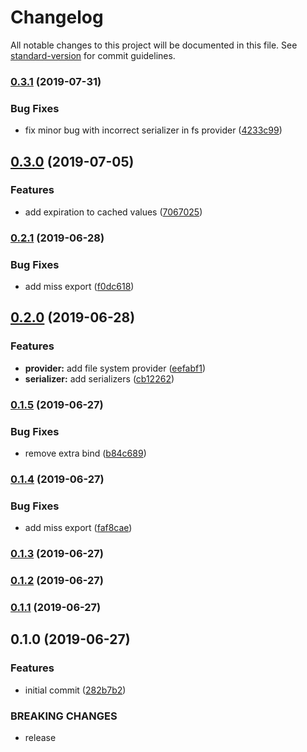 # Changelog

All notable changes to this project will be documented in this file. See [standard-version](https://github.com/conventional-changelog/standard-version) for commit guidelines.

### [0.3.1](https://github.com/solid-soda/cache/compare/v0.3.0...v0.3.1) (2019-07-31)


### Bug Fixes

* fix minor bug with incorrect serializer in fs provider ([4233c99](https://github.com/solid-soda/cache/commit/4233c99))



## [0.3.0](https://github.com/solid-soda/cache/compare/v0.2.1...v0.3.0) (2019-07-05)


### Features

* add expiration to cached values ([7067025](https://github.com/solid-soda/cache/commit/7067025))



### [0.2.1](https://github.com/solid-soda/cache/compare/v0.2.0...v0.2.1) (2019-06-28)


### Bug Fixes

* add miss export ([f0dc618](https://github.com/solid-soda/cache/commit/f0dc618))



## [0.2.0](https://github.com/solid-soda/cache/compare/v0.1.5...v0.2.0) (2019-06-28)


### Features

* **provider:** add file system provider ([eefabf1](https://github.com/solid-soda/cache/commit/eefabf1))
* **serializer:** add serializers ([cb12262](https://github.com/solid-soda/cache/commit/cb12262))



### [0.1.5](https://github.com/solid-soda/cache/compare/v0.1.4...v0.1.5) (2019-06-27)


### Bug Fixes

* remove extra bind ([b84c689](https://github.com/solid-soda/cache/commit/b84c689))



### [0.1.4](https://github.com/solid-soda/cache/compare/v0.1.3...v0.1.4) (2019-06-27)


### Bug Fixes

* add miss export ([faf8cae](https://github.com/solid-soda/cache/commit/faf8cae))



### [0.1.3](https://github.com/solid-soda/cache/compare/v0.1.2...v0.1.3) (2019-06-27)



### [0.1.2](https://github.com/solid-soda/cache/compare/v0.1.1...v0.1.2) (2019-06-27)



### [0.1.1](https://github.com/solid-soda/cache/compare/v0.1.0...v0.1.1) (2019-06-27)



## 0.1.0 (2019-06-27)


### Features

* initial commit ([282b7b2](https://github.com/solid-soda/cache/commit/282b7b2))


### BREAKING CHANGES

* release
